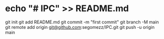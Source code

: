 # echo "# IPC" >> README.md
git init
git add README.md
git commit -m "first commit"
git branch -M main
git remote add origin git@github.com:segomezz/IPC.git
git push -u origin main
